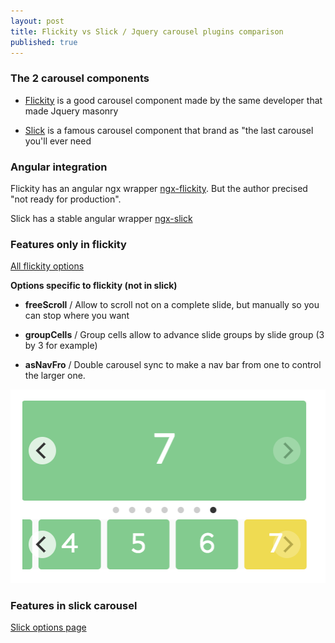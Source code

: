 ```yaml
---
layout: post
title: Flickity vs Slick / Jquery carousel plugins comparison
published: true
---
```


### The 2 carousel components

* [Flickity](https://flickity.metafizzy.co) is a good carousel component made by the same developer that made Jquery masonry

* [Slick](http://kenwheeler.github.io/slick/)  is a famous carousel component that brand as "the last carousel you'll ever need

### Angular integration 

Flickity has an angular ngx wrapper [ngx-flickity](https://github.com/geex-arts/ngx-flickity). But the author precised "not ready for production".

Slick has a stable angular wrapper [ngx-slick](https://github.com/devmark/ngx-slick) 

### Features only in flickity 

[All flickity options](https://flickity.metafizzy.co/options.html)

**Options specific to flickity (not in slick)**

* **freeScroll** / Allow to scroll not on a complete slide, but manually so you can stop where you want

* **groupCells** / Group cells allow to advance slide groups by slide group (3 by 3 for example)

* **asNavFro** / Double carousel sync to make a nav bar from one to control the larger one.
<img src="./images/carousel-sync.png">

### Features in slick carousel 

[Slick options page](http://kenwheeler.github.io/slick/)